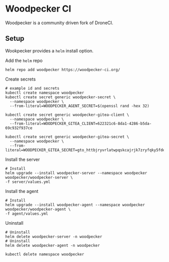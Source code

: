 # Woodpecker CI

Woodpecker is a community driven fork of DroneCI. 

## Setup

Wookpecker provides a `helm` install option.

Add the `helm` repo
```shell
helm repo add woodpecker https://woodpecker-ci.org/
```

Create secrets
```shell
# example id and secrets
kubectl create namespace woodpecker
kubectl create secret generic woodpecker-secret \
  --namespace woodpecker \
  --from-literal=WOODPECKER_AGENT_SECRET=$(openssl rand -hex 32)

kubectl create secret generic woodpecker-gitea-client \
  --namespace woodpecker \
  --from-literal=WOODPECKER_GITEA_CLIENT=622321c6-8da1-4286-b5da-69c932f937ce

kubectl create secret generic woodpecker-gitea-secret \
  --namespace woodpecker \
  --from-literal=WOODPECKER_GITEA_SECRET=gto_httbjryvrlatwpqskcajrjk7zryfqky5fdezlqtu4a2euqbomixa
```

Install the server
```shell
# Install
helm upgrade --install woodpecker-server --namespace woodpecker woodpecker/woodpecker-server \
-f server/values.yml
```

Install the agent
```shell
# Install
helm upgrade --install woodpecker-agent --namespace woodpecker woodpecker/woodpecker-agent \
-f agent/values.yml
```

Uninstall
```shell
# Uninstall
helm delete woodpecker-server -n woodpecker
# Uninstall
helm delete woodpecker-agent -n woodpecker

kubectl delete namespace woodpecker
```
